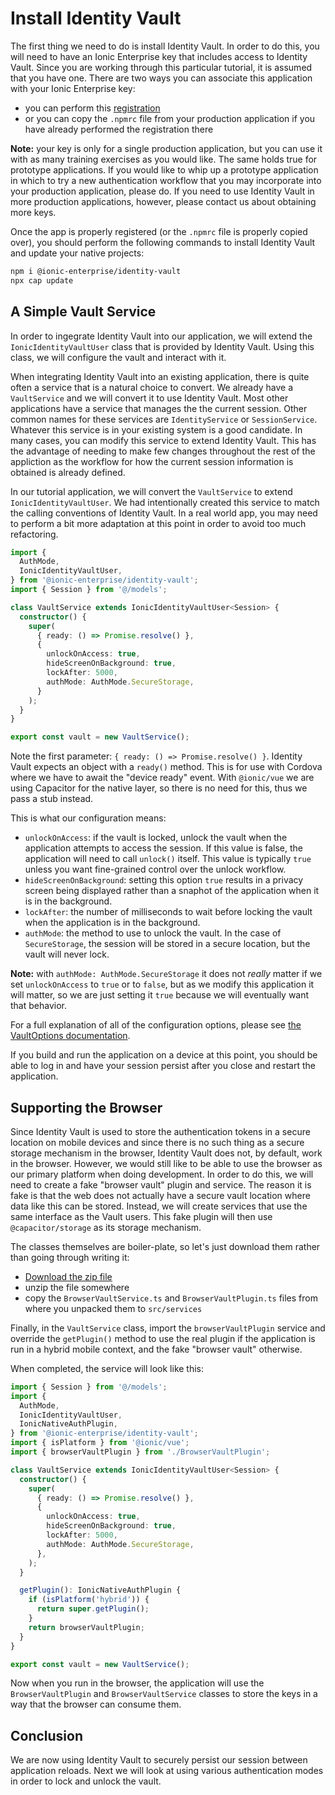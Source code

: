 # Install Identity Vault

The first thing we need to do is install Identity Vault. In order to do this, you will need to have an Ionic Enterprise key that includes access to Identity Vault. Since you are working through this particular tutorial, it is assumed that you have one. There are two ways you can associate this application with your Ionic Enterprise key:

- you can perform this <a href="https://ionic.io/docs/premier-plugins/setup" target="_blank">registration</a>
- or you can copy the `.npmrc` file from your production application if you have already performed the registration there

**Note:** your key is only for a single production application, but you can use it with as many training exercises as you would like. The same holds true for prototype applications. If you would like to whip up a prototype application in which to try a new authentication workflow that you may incorporate into your production application, please do. If you need to use Identity Vault in more production applications, however, please contact us about obtaining more keys.

Once the app is properly registered (or the `.npmrc` file is properly copied over), you should perform the following commands to install Identity Vault and update your native projects:

```bash
npm i @ionic-enterprise/identity-vault
npx cap update
```

## A Simple Vault Service

In order to ingegrate Identity Vault into our application, we will extend the `IonicIdentityVaultUser` class that is provided by Identity Vault. Using this class, we will configure the vault and interact with it.

When integrating Identity Vault into an existing application, there is quite often a service that is a natural choice to convert. We already have a `VaultService` and we will convert it to use Identity Vault. Most other applications have a service that manages the the current session. Other common names for these services are `IdentityService` or `SessionService`. Whatever this service is in your existing system is a good candidate. In many cases, you can modify this service to extend Identity Vault. This has the advantage of needing to make few changes throughout the rest of the appliction as the workflow for how the current session information is obtained is already defined.

In our tutorial application, we will convert the `VaultService` to extend `IonicIdentityVaultUser`. We had intentionally created this service to match the calling conventions of Identity Vault. In a real world app, you may need to perform a bit more adaptation at this point in order to avoid too much refactoring.

```TypeScript
import {
  AuthMode,
  IonicIdentityVaultUser,
} from '@ionic-enterprise/identity-vault';
import { Session } from '@/models';

class VaultService extends IonicIdentityVaultUser<Session> {
  constructor() {
    super(
      { ready: () => Promise.resolve() },
      {
        unlockOnAccess: true,
        hideScreenOnBackground: true,
        lockAfter: 5000,
        authMode: AuthMode.SecureStorage,
      }
    );
  }
}

export const vault = new VaultService();
```

Note the first parameter: `{ ready: () => Promise.resolve() }`. Identity Vault expects an object with a `ready()` method. This is for use with Cordova where we have to await the "device ready" event. With `@ionic/vue` we are using Capacitor for the native layer, so there is no need for this, thus we pass a stub instead.

This is what our configuration means:

- `unlockOnAccess`: if the vault is locked, unlock the vault when the application attempts to access the session. If this value is false, the application will need to call `unlock()` itself. This value is typically `true` unless you want fine-grained control over the unlock workflow.
- `hideScreenOnBackground`: setting this option `true` results in a privacy screen being displayed rather than a snaphot of the application when it is in the background.
- `lockAfter`: the number of milliseconds to wait before locking the vault when the application is in the background.
- `authMode`: the method to use to unlock the vault. In the case of `SecureStorage`, the session will be stored in a secure location, but the vault will never lock.

**Note:** with `authMode: AuthMode.SecureStorage` it does not _really_ matter if we set `unlockOnAccess` to `true` or to `false`, but as we modify this application it will matter, so we are just setting it `true` because we will eventually want that behavior.

For a full explanation of all of the configuration options, please see <a href="https://ionic.io/docs/identity-vault/api#vaultoptions" target="_blank">the VaultOptions documentation</a>.

If you build and run the application on a device at this point, you should be able to log in and have your session persist after you close and restart the application.

## Supporting the Browser

Since Identity Vault is used to store the authentication tokens in a secure location on mobile devices and since there is no such thing as a secure storage mechanism in the browser, Identity Vault does not, by default, work in the browser. However, we would still like to be able to use the browser as our primary platform when doing development. In order to do this, we will need to create a fake "browser vault" plugin and service. The reason it is fake is that the web does not actually have a secure vault location where data like this can be stored. Instead, we will create services that use the same interface as the Vault users. This fake plugin will then use `@capacitor/storage` as its storage mechanism.

The classes themselves are boiler-plate, so let's just download them rather than going through writing it:

- <a download href="/assets/packages/ionic-vue/browser-vault.zip">Download the zip file</a>
- unzip the file somewhere
- copy the `BrowserVaultService.ts` and `BrowserVaultPlugin.ts` files from where you unpacked them to `src/services`

Finally, in the `VaultService` class, import the `browserVaultPlugin` service and override the `getPlugin()` method to use the real plugin if the application is run in a hybrid mobile context, and the fake "browser vault" otherwise.

When completed, the service will look like this:

```TypeScript
import { Session } from '@/models';
import {
  AuthMode,
  IonicIdentityVaultUser,
  IonicNativeAuthPlugin,
} from '@ionic-enterprise/identity-vault';
import { isPlatform } from '@ionic/vue';
import { browserVaultPlugin } from './BrowserVaultPlugin';

class VaultService extends IonicIdentityVaultUser<Session> {
  constructor() {
    super(
      { ready: () => Promise.resolve() },
      {
        unlockOnAccess: true,
        hideScreenOnBackground: true,
        lockAfter: 5000,
        authMode: AuthMode.SecureStorage,
      },
    );
  }

  getPlugin(): IonicNativeAuthPlugin {
    if (isPlatform('hybrid')) {
      return super.getPlugin();
    }
    return browserVaultPlugin;
  }
}

export const vault = new VaultService();
```

Now when you run in the browser, the application will use the `BrowserVaultPlugin` and `BrowserVaultService` classes to store the keys in a way that the browser can consume them.

## Conclusion

We are now using Identity Vault to securely persist our session between application reloads. Next we will look at using various authentication modes in order to lock and unlock the vault.
